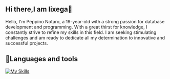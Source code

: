 ## Hi there,I am lixega👋

Hello, I'm Peppino Notaro, a 19-year-old with a strong passion for database development and programming. With a great thirst for knowledge, I constantly strive to refine my skills in this field. I am seeking stimulating challenges and am ready to dedicate all my determination to innovative and successful projects.

## 🧰Languages and tools
 [![My Skills](https://skillicons.dev/icons?i=java,python,html,css,javascript,ts,c,spring,kafka,redis,aws,mysql,mongodb,git,docker&theme=light)](https://skillicons.dev)

